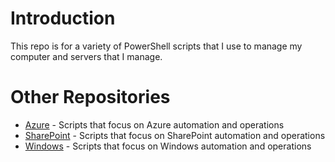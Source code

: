# Introduction

This repo is for a variety of PowerShell scripts that I use to manage my computer and servers that I manage.

# Other Repositories 
* [Azure](https://github.com/bjd145/Azure) - Scripts that focus on Azure automation and operations
* [SharePoint](https://github.com/bjd145/SharePoint) - Scripts that focus on SharePoint automation and operations
* [Windows](https://github.com/bjd145/WindowsAutomation) - Scripts that focus on Windows automation and operations
